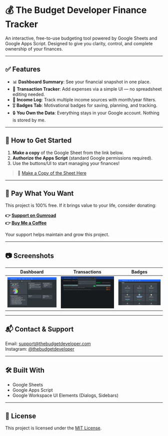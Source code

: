 # 💰 The Budget Developer Finance Tracker

An interactive, free-to-use budgeting tool powered by Google Sheets and Google Apps Script. Designed to give you clarity, control, and complete ownership of your finances.

---

## ✅ Features

- 📊 **Dashboard Summary**: See your financial snapshot in one place.
- 💼 **Transaction Tracker**: Add expenses via a simple UI — no spreadsheet editing needed.
- 💸 **Income Log**: Track multiple income sources with month/year filters.
- 🎖️ **Badges Tab**: Motivational badges for saving, planning, and tracking.
- 🔒 **You Own the Data**: Everything stays in your Google account. Nothing is stored by me.

---

## 🚀 How to Get Started

1. **Make a copy** of the Google Sheet from the link below.
2. **Authorize the Apps Script** (standard Google permissions required).
3. Use the buttons/UI to start managing your finances!

> 📝 [Make a Copy of the Sheet Here](https://docs.google.com/document/d/1b7ealiv39Xj1qFEU54kN1WugNw1lknocrWVq6L4Kw-M/edit?usp=sharing)

---

## 🙏 Pay What You Want

This project is 100% free. If it brings value to your life, consider donating:

**👉 [Support on Gumroad](https://thebudgetdeveloper.gumroad.com/l/pyonol)**  
**👉 [Buy Me a Coffee](https://buymeacoffee.com/thebudgetdeveloper)**

Your support helps maintain and grow this project.

---

## 📷 Screenshots

| Dashboard | Transactions | Badges |
|----------|--------------|--------|
| ![Dashboard](./screenshots/dashboard.png) | ![Transactions](./screenshots/transactions.png) | ![Badges](./screenshots/badges.png) |

---

## 📬 Contact & Support

Email: [support@thebudgetdeveloper.com](mailto:support@thebudgetdeveloper.com)  
Instagram: [@thebudgetdeveloper](https://instagram.com/thebudgetdeveloper)

---

## 🛠 Built With

- Google Sheets
- Google Apps Script
- Google Workspace UI Elements (Dialogs, Sidebars)

---

## 📜 License

This project is licensed under the [MIT License](LICENSE).
